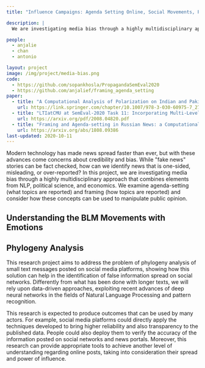 ```yaml
---
title: "Influence Campaigns: Agenda Setting Online, Social Movements, Polarization"

description: |
  We are investigating media bias through a highly multidisciplinary approach that combines elements from NLP, political science, and economics. We are also working to identify false information spread on social networks through phylogeny analysis.

people:
  - anjalie
  - chan
  - antonio

layout: project
image: /img/project/media-bias.png
code: 
  - https://github.com/sopankhosla/PropagandaSemEval2020
  - https://github.com/anjalief/framing_agenda_setting
paper:
  - title: "A Computational Analysis of Polarization on Indian and Pakistani Social Media"
    url: https://link.springer.com/chapter/10.1007/978-3-030-60975-7_27
  - title: "LTIatCMU at SemEval-2020 Task 11: Incorporating Multi-Level Features for Multi-Granular Propaganda Span Identification"
    url: https://arxiv.org/pdf/2008.04820.pdf
  - title: "Framing and Agenda-setting in Russian News: a Computational Analysis of Intricate Political Strategies"
    url: https://arxiv.org/abs/1808.09386
last-updated: 2020-10-11
---
```


Modern technology has made news spread faster than ever, but with these advances come concerns about credibility and bias. While "fake news" stories can be fact checked, how can we identify news that is one-sided, misleading, or over-reported? In this project, we are investigating media bias through a highly multidisciplinary approach that combines elements from NLP, political science, and economics. We examine agenda-setting (what topics are reported) and framing (how topics are reported) and consider how these concepts can be used to manipulate public opinion.

## Understanding the BLM Movements with Emotions

## Phylogeny Analysis
This research project aims to address the problem of phylogeny analysis of small text messages posted on social media platforms, showing how this solution can help in the identification of false information spread on social networks. Differently from what has been done with longer texts, we will rely upon data-driven approaches, exploiting recent advances of deep neural networks in the fields of Natural Language Processing and pattern recognition.

This research is expected to produce outcomes that can be used by many actors. For example, social media platforms could directly apply the techniques developed to bring higher reliability and also transparency to the published data. People could also deploy them to verify the accuracy of the information posted on social networks and news portals. Moreover, this research can provide appropriate tools to achieve another level of understanding regarding online posts, taking into consideration their spread and power of influence.